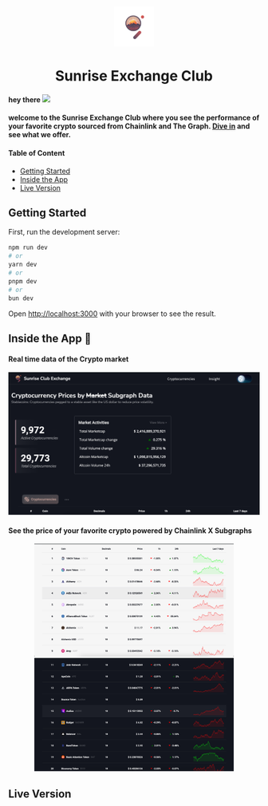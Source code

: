 <div id="header" align="center">
  <img width="80px" src="./public/the-graph.png" />
  <h1>Sunrise Exchange Club</h1>
</div>

<div align="left">
    <h4>
        hey there 
        <img src="https://media.giphy.com/media/hvRJCLFzcasrR4ia7z/giphy.gif" width="30px" />
    </h4>
    <h4>
        welcome to the Sunrise Exchange Club where you see the performance of your favorite crypto sourced from Chainlink and The Graph.
        <a href="#live-version">Dive in</a> and see what we offer.
    </h4>
</div>

#### Table of Content

- [Getting Started](#getting-started)
- [Inside the App](#inside-the-app-)
- [Live Version](#live-version)

## Getting Started

First, run the development server:

```bash
npm run dev
# or
yarn dev
# or
pnpm dev
# or
bun dev
```

Open [http://localhost:3000](http://localhost:3000) with your browser to see the result.

## Inside the App 🥽

#### Real time data of the Crypto market

<div id="center">
    <img src="./screenshots/one.png" />
</div>

#### See the price of your favorite crypto powered by Chainlink X Subgraphs

<div align="center">
    <img width="400" src="./screenshots/two.png" />
    <img width="400" src="./screenshots/three.png" />
</div>

## Live Version
